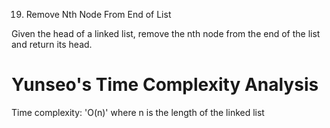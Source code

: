 19. Remove Nth Node From End of List

Given the head of a linked list, remove the nth node from the end of the list and return its head.

# Yunseo's Time Complexity Analysis

Time complexity: 'O(n)'
where n is the length of the linked list